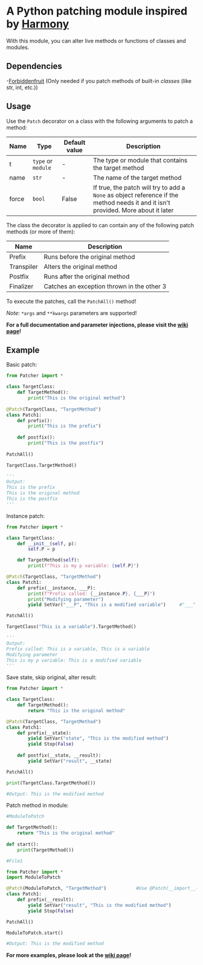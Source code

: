 # A Python patching module inspired by [Harmony](https://github.com/pardeike/Harmony)

With this module, you can alter live methods or functions of classes and modules.

## Dependencies

-[Forbiddenfruit](https://pypi.org/project/forbiddenfruit/) (Only needed if you patch methods of built-in *classes* (like str, int, etc.))

## Usage

Use the `Patch` decorator on a class with the following arguments to patch a method:

| Name | Type | Default value | Description |
| --- | --- | --- | --- |
| t | `type` or `module` | - | The type or module that contains the target method |
| name | `str` | - | The name of the target method |
| force | `bool` | False | If true, the patch will try to add a `None` as object reference if the method needs it and it isn't provided. More about it later |

The class the decorator is applied to can contain any of the following patch methods (or more of them):

| Name | Description |
| --- | --- |
| Prefix | Runs before the original method |
| Transpiler | Alters the original method |
| Postfix | Runs after the original method |
| Finalizer | Catches an exception thrown in the other 3 |

To execute the patches, call the `PatchAll()` method!

*Note*: `*args` and `**kwargs` parameters are supported!

**For a full documentation and parameter injections, please visit the [wiki page](https://github.com/qkrisi/python-patcher/wiki)!**

## Example

Basic patch:

```py
from Patcher import *

class TargetClass:
	def TargetMethod():
		print("This is the original method")
		
@Patch(TargetClass, "TargetMethod")
class Patch1:
	def prefix():
		print("This is the prefix")
		
	def postfix():
		print("This is the postfix")
		
PatchAll()

TargetClass.TargetMethod()

'''
Output:
This is the prefix
This is the original method
This is the postfix
'''
```

Instance patch:

```py
from Patcher import *

class TargetClass:
	def __init__(self, p):
		self.P = p

	def TargetMethod(self):
		print(f"This is my p variable: {self.P}")

@Patch(TargetClass, "TargetMethod")
class Patch1:
	def prefix(__instance, ___P):
		print(f"Prefix called: {__instance.P}, {___P}")
		print("Modifying parameter")
		yield SetVar("___P", "This is a modified variable")		#"___" is negligible

PatchAll()

TargetClass("This is a variable").TargetMethod()

'''
Output:
Prefix called: This is a variable, This is a variable
Modifying parameter
This is my p variable: This is a modified variable
'''
```

Save state, skip original, alter result:

```py
from Patcher import *

class TargetClass:
	def TargetMethod():
		return "This is the original method"

@Patch(TargetClass, "TargetMethod")
class Patch1:
	def prefix(__state):
		yield SetVar("state", "This is the modified method")
		yield Stop(False)
	
	def postfix(__state, __result):
		yield SetVar("result", __state)

PatchAll()

print(TargetClass.TargetMethod())

#Output: This is the modified method
```

Patch method in module:

```py
#ModuleToPatch

def TargetMethod():
	return "This is the original method"
	
def start():
	print(TargetMethod())
```
```py
#File1

from Patcher import *
import ModuleToPatch

@Patch(ModuleToPatch, "TargetMethod")			#Use @Patch(__import__(__name__), "TargetMethod") to patch a method in the self module!
class Patch1:
	def prefix(__result):
		yield SetVar("result", "This is the modified method")
		yield Stop(False)

PatchAll()

ModuleToPatch.start()

#Output: This is the modified method
```

**For more examples, please look at the [wiki page](https://github.com/qkrisi/python-patcher/wiki)!**
